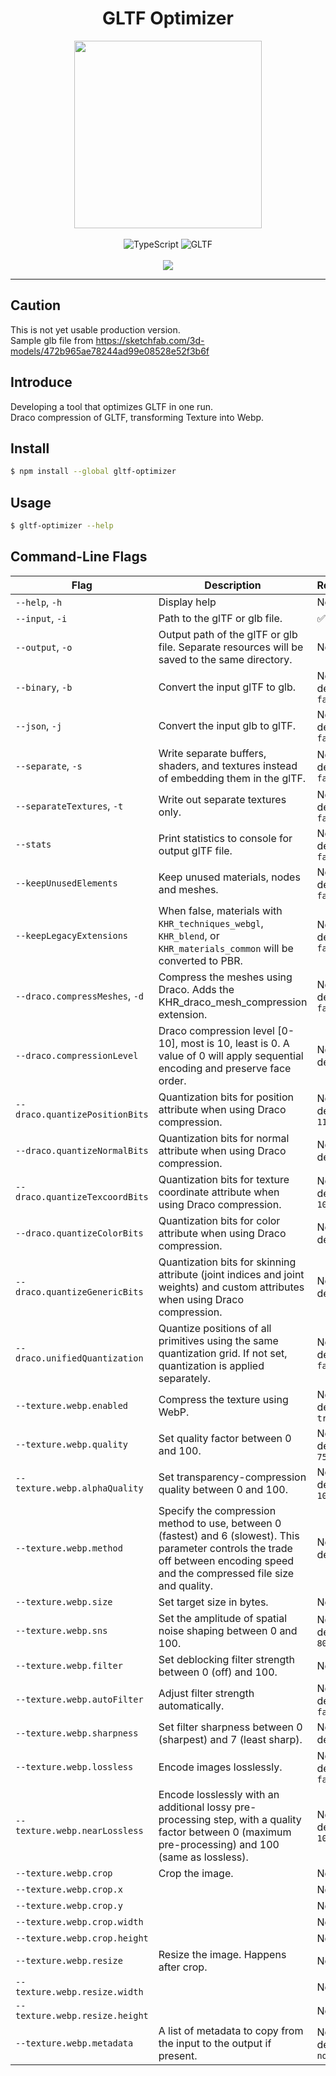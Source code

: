 <h1 align="center">GLTF Optimizer</h1>

<div align="center">
  <img
    src="https://repository-images.githubusercontent.com/581755148/e31793f8-a960-45f0-887e-fffe5f68677f"
    alt=""
    width="300"
  />
</div>

<br />

<div align="center">
  <img src="https://img.shields.io/badge/TypeScript-007ACC?style=for-the-badge&logo=typescript&logoColor=white" alt="TypeScript" />
  <img src="https://img.shields.io/badge/GLTF-07C160?style=for-the-badge&logo=gltf&logoColor=white" alt="GLTF" />
</div>

<br />

<div align="center">
  <a href="https://codecov.io/gh/juunini/gltf-optimizer" > 
    <img src="https://codecov.io/gh/juunini/gltf-optimizer/branch/main/graph/badge.svg?token=46CB8BN45T"/> 
  </a>
</div>

---

## Caution

This is not yet usable production version.  
Sample glb file from https://sketchfab.com/3d-models/472b965ae78244ad99e08528e52f3b6f

## Introduce

Developing a tool that optimizes GLTF in one run.  
Draco compression of GLTF, transforming Texture into Webp.

## Install

```bash
$ npm install --global gltf-optimizer
```

## Usage

```bash
$ gltf-optimizer --help
```

## Command-Line Flags

|Flag|Description|Required|
|-|-|-|
|`--help`, `-h`|Display help|No|
|`--input`, `-i`|Path to the glTF or glb file.|:white_check_mark: Yes|
|`--output`, `-o`|Output path of the glTF or glb file. Separate resources will be saved to the same directory.|No|
|`--binary`, `-b`|Convert the input glTF to glb.|No, default `false`|
|`--json`, `-j`|Convert the input glb to glTF.|No, default `false`|
|`--separate`, `-s`|Write separate buffers, shaders, and textures instead of embedding them in the glTF.|No, default `false`|
|`--separateTextures`, `-t`|Write out separate textures only.|No, default `false`|
|`--stats`|Print statistics to console for output glTF file.|No, default `false`|
|`--keepUnusedElements`|Keep unused materials, nodes and meshes.|No, default `false`|
|`--keepLegacyExtensions`|When false, materials with `KHR_techniques_webgl`, `KHR_blend`, or `KHR_materials_common` will be converted to PBR.|No, default `false`|
|`--draco.compressMeshes`, `-d`|Compress the meshes using Draco. Adds the KHR_draco_mesh_compression extension.|No, default `false`|
|`--draco.compressionLevel`|Draco compression level [0-10], most is 10, least is 0. A value of 0 will apply sequential encoding and preserve face order.|No, default `7`|
|`--draco.quantizePositionBits`|Quantization bits for position attribute when using Draco compression.|No, default `11`|
|`--draco.quantizeNormalBits`|Quantization bits for normal attribute when using Draco compression.|No, default `8`|
|`--draco.quantizeTexcoordBits`|Quantization bits for texture coordinate attribute when using Draco compression.|No, default `10`|
|`--draco.quantizeColorBits`|Quantization bits for color attribute when using Draco compression.|No, default `8`|
|`--draco.quantizeGenericBits`|Quantization bits for skinning attribute (joint indices and joint weights) and custom attributes when using Draco compression.|No, default `8`|
|`--draco.unifiedQuantization`|Quantize positions of all primitives using the same quantization grid. If not set, quantization is applied separately.|No, default `false`|
|`--texture.webp.enabled`|Compress the texture using WebP.|No, default `true`|
|`--texture.webp.quality`|Set quality factor between 0 and 100.|No, default `75`|
|`--texture.webp.alphaQuality`|Set transparency-compression quality between 0 and 100.|No, default `100`|
|`--texture.webp.method`|Specify the compression method to use, between 0 (fastest) and 6 (slowest). This parameter controls the trade off between encoding speed and the compressed file size and quality.|No, default `4`|
|`--texture.webp.size`|Set target size in bytes.|No|
|`--texture.webp.sns`|Set the amplitude of spatial noise shaping between 0 and 100.|No, default `80`|
|`--texture.webp.filter`|Set deblocking filter strength between 0 (off) and 100.|No|
|`--texture.webp.autoFilter`|Adjust filter strength automatically.|No, default `false`|
|`--texture.webp.sharpness`|Set filter sharpness between 0 (sharpest) and 7 (least sharp).|No, default `0`|
|`--texture.webp.lossless`|Encode images losslessly.|No, default `false`|
|`--texture.webp.nearLossless`|Encode losslessly with an additional lossy pre-processing step, with a quality factor between 0 (maximum pre-processing) and 100 (same as lossless).|No, default `100`|
|`--texture.webp.crop`|Crop the image.|No|
|`--texture.webp.crop.x`||No|
|`--texture.webp.crop.y`||No|
|`--texture.webp.crop.width`||No|
|`--texture.webp.crop.height`||No|
|`--texture.webp.resize`|Resize the image. Happens after crop.|No|
|`--texture.webp.resize.width`||No|
|`--texture.webp.resize.height`||No|
|`--texture.webp.metadata`|A list of metadata to copy from the input to the output if present.|No, default `none`|
